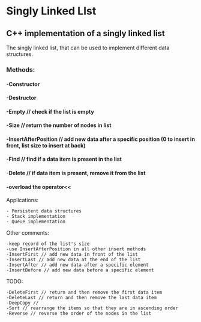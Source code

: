 # Singly Linked LIst
## C++ implementation of a singly linked list

The singly linked list, that can be used to implement different data structures.

### Methods:


   #### -Constructor
   #### -Destructor
   #### -Empty // check if the list is empty
   #### -Size // return the number of nodes in list
   #### -InsertAfterPosition // add new data after a specific position (0 to insert in front, list size to insert at back)
   #### -Find // find if a data item is present in the list
   #### -Delete // if data item is present, remove it from the list
   #### -overload the operator<<
    

Applications:

    - Persistent data structures
    - Stack implementation
    - Queue implementation
    

Other comments:

    -keep record of the list's size
    -use InsertAfterPosition in all other insert methods
    -InsertFirst // add new data in front of the list
    -InsertLast // add new data at the end of the list
    -InsertAfter // add new data after a specific element
    -InsertBefore // add new data before a specific element

TODO:

    -DeleteFirst // return and then remove the first data item
    -DeleteLast // return and then remove the last data item
    -DeepCopy //
    -Sort // rearrange the items so that they are in ascending order
    -Reverse // reverse the order of the nodes in the list 
